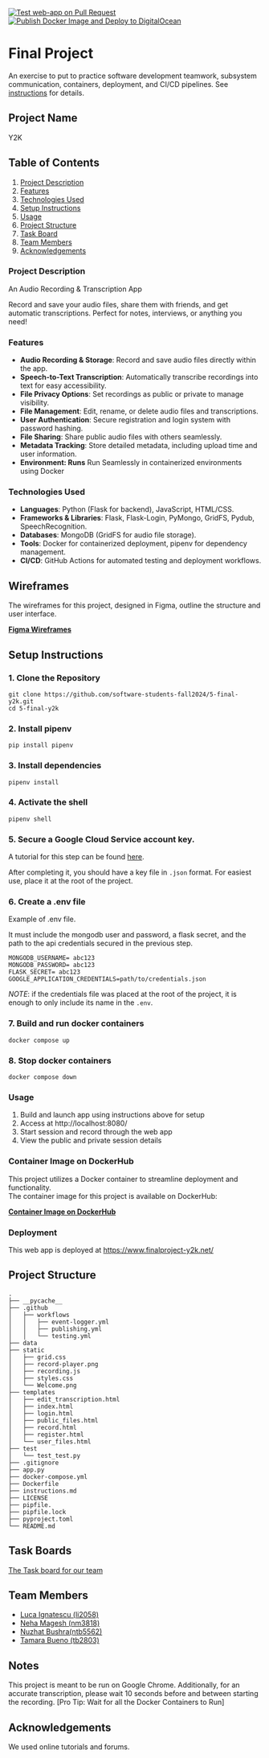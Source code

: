 [![Test web-app on Pull Request](https://github.com/software-students-fall2024/5-final-y2k/actions/workflows/testing.yml/badge.svg)](https://github.com/software-students-fall2024/5-final-y2k/blob/main/.github/workflows/testing.yml)
[![Publish Docker Image and Deploy to DigitalOcean](https://github.com/software-students-fall2024/5-final-y2k/actions/workflows/publishing.yml/badge.svg)](https://github.com/software-students-fall2024/5-final-y2k/blob/main/.github/workflows/publishing.yml)

# Final Project

An exercise to put to practice software development teamwork, subsystem communication, containers, deployment, and CI/CD pipelines. See [instructions](./instructions.md) for details.

## Project Name

Y2K

## Table of Contents

1. [Project Description](#project-description)
2. [Features](#features)
3. [Technologies Used](#technologies-used)
4. [Setup Instructions](#setup-instructions)
5. [Usage](#usage)
6. [Project Structure](#project-structure)
7. [Task Board](#task-board)
8. [Team Members](#team-members)
9. [Acknowledgements](#acknowledgements)

### Project Description

An Audio Recording & Transcription App

Record and save your audio files, share them with friends, and get automatic transcriptions. Perfect for notes, interviews, or anything you need!

### Features

- **Audio Recording & Storage**: Record and save audio files directly within the app.
- **Speech-to-Text Transcription**: Automatically transcribe recordings into text for easy accessibility.
- **File Privacy Options**: Set recordings as public or private to manage visibility.
- **File Management**: Edit, rename, or delete audio files and transcriptions.
- **User Authentication**: Secure registration and login system with password hashing.
- **File Sharing**: Share public audio files with others seamlessly.
- **Metadata Tracking**: Store detailed metadata, including upload time and user information.
- **Environment: Runs** Run Seamlessly in containerized environments using Docker

### Technologies Used

- **Languages**: Python (Flask for backend), JavaScript, HTML/CSS.
- **Frameworks & Libraries**: Flask, Flask-Login, PyMongo, GridFS, Pydub, SpeechRecognition.
- **Databases**: MongoDB (GridFS for audio file storage).
- **Tools**: Docker for containerized deployment, pipenv for dependency management.
- **CI/CD**: GitHub Actions for automated testing and deployment workflows.

## Wireframes

The wireframes for this project, designed in Figma, outline the structure and user interface.

[**Figma Wireframes**](https://www.figma.com/design/yLFRMQmg38yyakEGCcKE0K/Final-SWE-project?node-id=0-1&t=mGMPcWYwOiU1suvv-1)

## Setup Instructions

### 1. Clone the Repository

```
git clone https://github.com/software-students-fall2024/5-final-y2k.git
cd 5-final-y2k
```

### 2. Install pipenv

```
pip install pipenv
```

### 3. Install dependencies

```
pipenv install
```

### 4. Activate the shell

```
pipenv shell
```

### 5. Secure a Google Cloud Service account key.

A tutorial for this step can be found [here](https://cloud.google.com/iam/docs/service-accounts-create).

After completing it, you should have a key file in `.json` format. For easiest use, place it at the root of the project.

### 6. Create a .env file

Example of .env file. 

It must include the mongodb user and password, a flask secret, and the path to the api credentials secured in the previous step.

```
MONGODB_USERNAME= abc123
MONGODB_PASSWORD= abc123
FLASK_SECRET= abc123
GOOGLE_APPLICATION_CREDENTIALS=path/to/credentials.json
```

*NOTE*: if the credentials file was placed at the root of the project, it is enough to only include its name in the `.env`.

### 7. Build and run docker containers

```
docker compose up
```

### 8. Stop docker containers

```
docker compose down
```

### Usage

1. Build and launch app using instructions above for setup
2. Access at http://localhost:8080/
3. Start session and record through the web app
4. View the public and private session details

### Container Image on DockerHub

This project utilizes a Docker container to streamline deployment and functionality.  
The container image for this project is available on DockerHub:

[**Container Image on DockerHub**](https://hub.docker.com/r/lucaignatescu/y2k-final-project)

### Deployment

This web app is deployed at https://www.finalproject-y2k.net/

## Project Structure

```text
.
├── __pycache__
├── .github
│   ├── workflows
│   │   ├── event-logger.yml
│   │   ├── publishing.yml
│   │   └── testing.yml
├── data
├── static
│   ├── grid.css
│   ├── record-player.png
│   ├── recording.js
│   ├── styles.css
│   └── Welcome.png
├── templates
│   ├── edit_transcription.html
│   ├── index.html
│   ├── login.html
│   ├── public_files.html
│   ├── record.html
│   ├── register.html
│   └── user_files.html
├── test
│   └── test_test.py
├── .gitignore
├── app.py
├── docker-compose.yml
├── Dockerfile
├── instructions.md
├── LICENSE
├── pipfile.
├── pipfile.lock
├── pyproject.toml
└── README.md
```

## Task Boards

[The Task board for our team](https://github.com/orgs/software-students-fall2024/projects/153)

## Team Members

- [Luca Ignatescu (li2058)](https://github.com/LucaIgnatescu)
- [Neha Magesh (nm3818)](https://github.com/nehamagesh)
- [Nuzhat Bushra(ntb5562)](https://github.com/ntb5562)
- [Tamara Bueno (tb2803)](https://github.com/TamaraBuenoo)

## Notes

This project is meant to be run on Google Chrome. Additionally, for an accurate transcription, please wait 10 seconds before and between starting the recording. [Pro Tip: Wait for all the Docker Containers to Run]

## Acknowledgements

We used online tutorials and forums.
